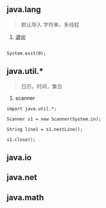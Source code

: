 ## java.lang 
> 默认导入 字符串，多线程
1.  退出
```

System.exit(0);

```
## java.util.*
> 日历，时间，集合 
1. scanner 
```
import java.util.*;

Scanner s1 = new Scanner(System.in);

String line1 = s1.nextLine();
 
s1.close();
```

## java.io 

## java.net 

## java.math 